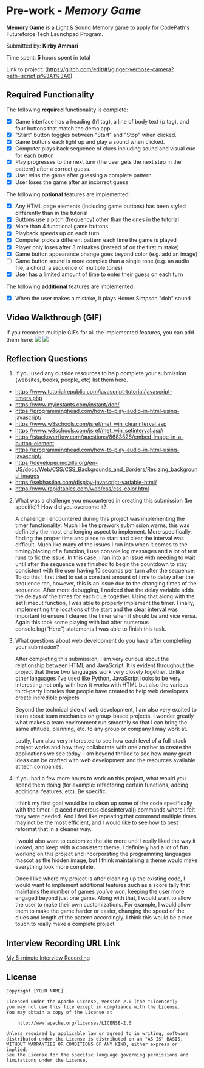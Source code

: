# Pre-work - *Memory Game*

**Memory Game** is a Light & Sound Memory game to apply for CodePath's Futureforce Tech Launchpad Program. 

Submitted by: **Kirby Ammari**

Time spent: **5** hours spent in total

Link to project: (https://glitch.com/edit/#!/ginger-verbose-camera?path=script.js%3A1%3A0)

## Required Functionality

The following **required** functionality is complete:

* [X] Game interface has a heading (h1 tag), a line of body text (p tag), and four buttons that match the demo app
* [X] "Start" button toggles between "Start" and "Stop" when clicked. 
* [X] Game buttons each light up and play a sound when clicked. 
* [X] Computer plays back sequence of clues including sound and visual cue for each button
* [X] Play progresses to the next turn (the user gets the next step in the pattern) after a correct guess. 
* [X] User wins the game after guessing a complete pattern
* [X] User loses the game after an incorrect guess

The following **optional** features are implemented:

* [X] Any HTML page elements (including game buttons) has been styled differently than in the tutorial
* [X] Buttons use a pitch (frequency) other than the ones in the tutorial
* [X] More than 4 functional game buttons
* [X] Playback speeds up on each turn
* [X] Computer picks a different pattern each time the game is played
* [X] Player only loses after 3 mistakes (instead of on the first mistake)
* [X] Game button appearance change goes beyond color (e.g. add an image)
* [ ] Game button sound is more complex than a single tone (e.g. an audio file, a chord, a sequence of multiple tones)
* [X] User has a limited amount of time to enter their guess on each turn

The following **additional** features are implemented:

- [X] When the user makes a mistake, it plays Homer Simpson "doh" sound

## Video Walkthrough (GIF)

If you recorded multiple GIFs for all the implemented features, you can add them here:
![](gif1-link-here)
![](gif2-link-here)

## Reflection Questions
1. If you used any outside resources to help complete your submission (websites, books, people, etc) list them here. 
- https://www.tutorialrepublic.com/javascript-tutorial/javascript-timers.php
- https://www.myinstants.com/instant/doh/
- https://programminghead.com/how-to-play-audio-in-html-using-javascript/
- https://www.w3schools.com/jsref/met_win_clearinterval.asp
- https://www.w3schools.com/jsref/met_win_setinterval.asp\
- https://stackoverflow.com/questions/8683528/embed-image-in-a-button-element
- https://programminghead.com/how-to-play-audio-in-html-using-javascript/
- https://developer.mozilla.org/en-US/docs/Web/CSS/CSS_Backgrounds_and_Borders/Resizing_background_images
- https://sebhastian.com/display-javascript-variable-html/
- https://www.rapidtables.com/web/css/css-color.html

2. What was a challenge you encountered in creating this submission (be specific)? How did you overcome it?

    A challenge I encountered during this project was implementing the timer functionality. Much like the prework submission warns, this was definitely the most challenging aspect to implement. More specifically, finding the proper time and place to start and clear the interval was difficult. Much like many of the issues I run into when it comes to the timing/placing of a function, I use console log messages and a lot of test runs to fix the issue. In this case, I ran into an issue with needing to wait until after the sequence was finished to begin the countdown to stay consistent with the user having 10 seconds per turn after the sequence. To do this I first tried to set a constant amount of time to delay after the sequence ran, however, this is an issue due to the changing times of the sequence. After more debugging, I noticed that the delay variable adds the delays of the times for each clue together. Using that along with the setTimeout function, I was able to properly implement the timer. Finally, implementing the locations of the start and the clear interval was important to ensure I cleared the timer when it should be and vice versa. Again this took some playing with but after numerous console.log(“Here”) statements I was able to finish this task.

3. What questions about web development do you have after completing your submission?

    After completing this submission, I am very curious about the relationship between HTML and JavaScript. It is evident throughout the project that these two languages work very closely together. Unlike other languages I’ve used like Python, JavaScript looks to be very interesting not only with how it works with HTML but also the various third-party libraries that people have created to help web developers create incredible projects.
    
	Beyond the technical side of web development, I am also very excited to learn about team mechanics on group-based projects. I wonder greatly what makes a team environment run smoothly so that I can bring the same attitude, planning, etc. to any group or company I may work at. 
    
	Lastly, I am also very interested to see how each level of a full-stack project works and how they collaborate with one another to create the applications we see today. I am beyond thrilled to see how many great ideas can be crafted with web development and the resources available at tech companies.


4. If you had a few more hours to work on this project, what would you spend them doing (for example: refactoring certain functions, adding additional features, etc). Be specific.

    I think my first goal would be to clean up some of the code specifically with the timer. I placed numerous closeInterval() commands where I felt they were needed. And I feel like repeating that command multiple times may not be the most efficient, and I would like to see how to best reformat that in a cleaner way. 

	I would also want to customize the site more until I really liked the way it looked, and keep with a consistent theme. I definitely had a lot of fun working on this project and incorporating the programming languages mascot as the hidden image, but I think maintaining a theme would make everything look more complete.
    
	Once I like where my project is after cleaning up the existing code, I would want to implement additional features such as a score tally that maintains the number of games you’ve won, keeping the user more engaged beyond just one game. Along with that, I would want to allow the user to make their own customizations. For example, I would allow them to make the game harder or easier, changing the speed of the clues and length of the pattern accordingly. I think this would be a nice touch to really make a complete project.




## Interview Recording URL Link

[My 5-minute Interview Recording](your-link-here)


## License

    Copyright [YOUR NAME]

    Licensed under the Apache License, Version 2.0 (the "License");
    you may not use this file except in compliance with the License.
    You may obtain a copy of the License at

        http://www.apache.org/licenses/LICENSE-2.0

    Unless required by applicable law or agreed to in writing, software
    distributed under the License is distributed on an "AS IS" BASIS,
    WITHOUT WARRANTIES OR CONDITIONS OF ANY KIND, either express or implied.
    See the License for the specific language governing permissions and
    limitations under the License.
